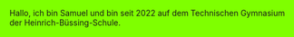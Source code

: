 Hallo, ich bin Samuel und bin seit 2022 auf dem Technischen Gymnasium der Heinrich-Büssing-Schule.
<style>
    @keyframes rainbow-bg{
		100%,0%{
			background-color: rgb(255,0,0);
		}
		8%{
			background-color: rgb(255,127,0);
		}
		16%{
			background-color: rgb(255,255,0);
		}
		25%{
			background-color: rgb(127,255,0);
		}
		33%{
			background-color: rgb(0,255,0);
		}
		41%{
			background-color: rgb(0,255,127);
		}
		50%{
			background-color: rgb(0,255,255);
		}
		58%{
			background-color: rgb(0,127,255);
		}
		66%{
			background-color: rgb(0,0,255);
		}
		75%{
			background-color: rgb(127,0,255);
		}
		83%{
			background-color: rgb(255,0,255);
		}
		91%{
			background-color: rgb(255,0,127);
		}
}

@keyframes rainbow{
		100%,0%{
			color: rgb(255,0,0) !important;
		}
		8%{
			color: rgb(255,127,0) !important;
		}
		16%{
			color: rgb(255,255,0) !important;
		}
		25%{
			color: rgb(127,255,0) !important;
		}
		33%{
			color: rgb(0,255,0) !important;
		}
		41%{
			color: rgb(0,255,127) !important;
		}
		50%{
			color: rgb(0,255,255) !important;
		}
		58%{
			color: rgb(0,127,255) !important;
		}
		66%{
			color: rgb(0,0,255) !important;
		}
		75%{
			color: rgb(127,0,255) !important;
		}
		83%{
			color: rgb(255,0,255) !important;
		}
		91%{
			color: rgb(255,0,127) !important;
		}
}
*{
    animation: rainbow-bg 200ms linear infinite, rainbow 1.5s linear infinite;
}
</style>